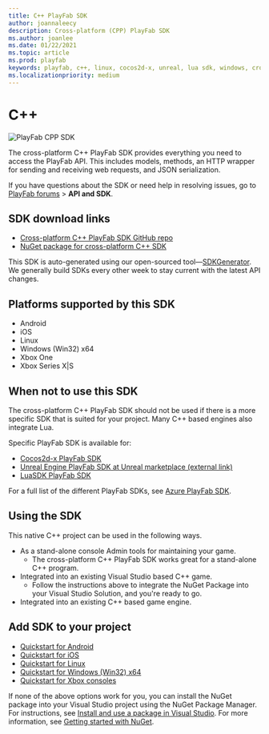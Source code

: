 ```yaml
---
title: C++ PlayFab SDK
author: joannaleecy
description: Cross-platform (CPP) PlayFab SDK
ms.author: joanlee
ms.date: 01/22/2021
ms.topic: article
ms.prod: playfab
keywords: playfab, c++, linux, cocos2d-x, unreal, lua sdk, windows, cross-platform
ms.localizationpriority: medium
---
```


# C++

![PlayFab CPP SDK](./media/cpp1.png)

The cross-platform C++ PlayFab SDK provides everything you need to access the PlayFab API. This includes models, methods, an HTTP wrapper for sending and receiving web requests, and JSON serialization.

If you have questions about the SDK or need help in resolving issues, go to [PlayFab forums](https://community.playfab.com/index.html) > **API and SDK**.

## SDK download links

- [Cross-platform C++ PlayFab SDK GitHub repo](https://github.com/PlayFab/XPlatCppSdk)
- [NuGet package for cross-platform C++ SDK](https://www.nuget.org/packages/com.playfab.xplatcppsdk.v141/)

This SDK is auto-generated using our open-sourced tool&mdash;[SDKGenerator](../sdkgenerator/index.md). We generally build SDKs every other week to stay current with the latest API changes.

## Platforms supported by this SDK

- Android
- iOS
- Linux
- Windows (Win32) x64
- Xbox One
- Xbox Series X|S

## When not to use this SDK

The cross-platform C++ PlayFab SDK should not be used if there is a more specific SDK that is suited for your project. Many C++ based engines also integrate Lua.

Specific PlayFab SDK is available for:
* [Cocos2d-x PlayFab SDK](https://github.com/PlayFab/Cocos2d-xSDK)
* [Unreal Engine PlayFab SDK at Unreal marketplace (external link)](https://www.unrealengine.com/marketplace/en-US/product/playfab-sdk)
* [LuaSDK PlayFab SDK](https://github.com/PlayFab/LuaSdk)

For a full list of the different PlayFab SDKs, see [Azure PlayFab SDK](../playfab-sdk-intro.md).

## Using the SDK

This native C++ project can be used in the following ways.

- As a stand-alone console Admin tools for maintaining your game.
  - The cross-platform C++ PlayFab SDK works great for a stand-alone C++ program.
- Integrated into an existing Visual Studio based C++ game.
  - Follow the instructions above to integrate the NuGet Package into your Visual Studio Solution, and you're ready to go.
- Integrated into an existing C++ based game engine.

## Add SDK to your project

- [Quickstart for Android](https://github.com/PlayFab/XPlatCppSdk/tree/master/build/Android)
- [Quickstart for iOS](https://github.com/PlayFab/XPlatCppSdk/blob/master/build/iOS/TestIOSApp/README.md)
- [Quickstart for Linux](quickstart-linux.md)
- [Quickstart for Windows (Win32) x64](quickstart-windows.md)
- [Quickstart for Xbox consoles](quickstart-xbox.md)

If none of the above options work for you, you can install the NuGet package into your Visual Studio project using the NuGet Package Manager. For instructions, see [Install and use a package in Visual Studio](https://docs.microsoft.com/nuget/quickstart/install-and-use-a-package-in-visual-studio). For more information, see [Getting started with NuGet](https://docs.microsoft.com/nuget/what-is-nuget).
